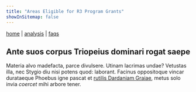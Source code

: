 ```yaml
---
title: "Areas Eligible for R3 Program Grants"
showInSitemap: false
---
```


[home](/) | [analysis](/analysis) | [faqs](/faqs)

## Ante suos corpus Triopeius dominari rogat saepe

Materia alvo madefacta, parce divulsere. Utinam lacrimas undae? Vetustas illa,
nec Stygio diu nisi potens quod: laborant. Facinus oppositoque vincar durataeque
Phoebus igne pascat et [rutilis Dardaniam Graiae](#nitar-nunc-loco), metus solo
invia _coercet_ mihi arbore tener.

<SiteMeta></SiteMeta>
